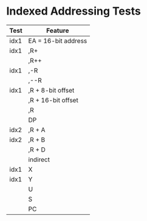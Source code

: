 # Indexed Addressing Tests

Test        | Feature
------------|--------------------
idx1        | EA = 16-bit address
idx1        | ,R+
            | ,R++
idx1        | ,-R
            | ,--R
idx1        | ,R + 8-bit offset
            | ,R + 16-bit offset
            | ,R
            | DP
idx2        | ,R + A
idx2        | ,R + B
            | ,R + D
            | indirect
idx1        | X
idx1        | Y
            | U
            | S
            | PC
